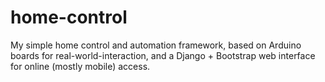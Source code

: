home-control
============

My simple home control and automation framework, based on Arduino boards for real-world-interaction, and a Django + Bootstrap web interface for online (mostly mobile) access.
